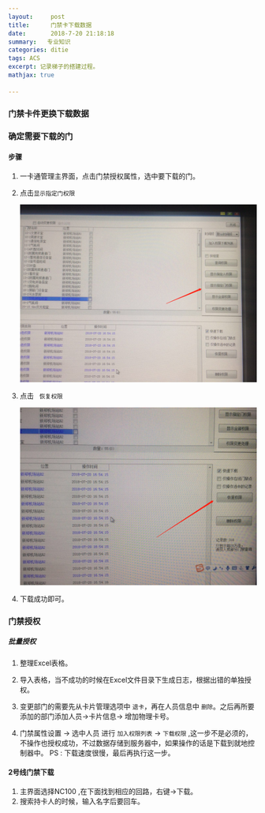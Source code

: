 ```yaml
---
layout:     post
title:      门禁卡下载数据
date:       2018-7-20 21:18:18
summary:   专业知识
categories: ditie 
tags: ACS
excerpt: 记录梯子的搭建过程。
mathjax: true

---
```


### 门禁卡件更换下载数据

### 确定需要下载的门

#### 步骤
1. 一卡通管理主界面，点击门禁授权属性，选中要下载的门。

2. 点击`显示指定门权限` 
   
    ![显示指定门权限](/Images/2018/显示指定门的权限.png)

3. 点击  ` 恢复权限` 
   
    ![恢复权限](/Images/2018/恢复权限.png)

4. 下载成功即可。

### 门禁授权

  ##### 批量授权
  1.  整理Excel表格。
  2.  导入表格，当不成功的时候在Excel文件目录下生成日志，根据出错的单独授权。
  3.  变更部门的需要先从卡片管理选项中 `退卡`，再在人员信息中 `删除`。之后再所要添加的部门添加人员->卡片信息-> 增加物理卡号。

  4. 门禁属性设置 -> 选中人员 进行 `加入权限列表` -> `下载权限` ,这一步不是必须的，不操作也授权成功，不过数据存储到服务器中，如果操作的话是下载到就地控制器中。
  PS : 下载速度很慢，最后再执行这一步。

#### 2号线门禁下载

1. 主界面选择NC100 ,在下面找到相应的回路，右键->下载。
2. 搜索持卡人的时候，输入名字后要回车。